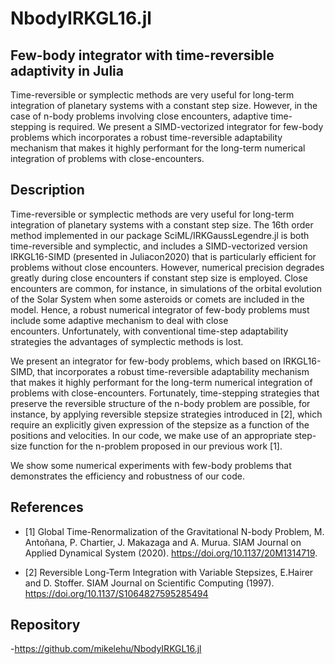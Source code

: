 # NbodyIRKGL16.jl

## **Few-body integrator with time-reversible adaptivity in Julia**

Time-reversible or symplectic methods are very useful for long-term integration of planetary systems with a constant step size. However, in the case of n-body problems involving close encounters, adaptive time-stepping is required. We present a SIMD-vectorized integrator for few-body problems which incorporates a robust time-reversible adaptability mechanism that makes it highly performant for the long-term numerical integration of problems with close-encounters.


## Description


Time-reversible or symplectic methods are very useful for long-term integration of planetary systems with a constant step size. The 16th order method implemented in our package SciML/IRKGaussLegendre.jl is both time-reversible and symplectic, and includes a SIMD-vectorized version IRKGL16-SIMD (presented in Juliacon2020) that is particularly efficient for problems without close encounters. However, numerical precision degrades greatly during close encounters if constant step size is employed. Close encounters are common, for instance, in simulations of the orbital evolution of the Solar System when some asteroids or comets are included in the model. Hence, a robust numerical integrator of few-body problems must include some adaptive mechanism to deal with close encounters. Unfortunately, with conventional time-step adaptability strategies the advantages of symplectic methods is lost. 

We present an integrator for few-body problems, which based on IRKGL16-SIMD, that incorporates a robust time-reversible adaptability mechanism that makes it highly performant for the long-term numerical integration of problems with close-encounters. Fortunately, time-stepping strategies that preserve the reversible structure of the n-body problem are possible, for instance, by applying reversible stepsize strategies introduced in [2], which require an explicitly given expression of the stepsize as a function of the positions and velocities. In our code, we make use of an appropriate step-size function for the n-problem proposed in our previous work [1].

We show some numerical experiments with few-body problems that demonstrates the efficiency and robustness of our code.


## References


- [1] Global Time-Renormalization of the Gravitational N-body Problem, M. Antoñana, P. Chartier, J. Makazaga and A. Murua. SIAM Journal on Applied Dynamical System (2020). https://doi.org/10.1137/20M1314719.

- [2] Reversible Long-Term Integration with Variable Stepsizes,  E.Hairer and  D. Stoffer.
SIAM Journal on Scientific Computing (1997).
https://doi.org/10.1137/S1064827595285494

## Repository

-https://github.com/mikelehu/NbodyIRKGL16.jl



